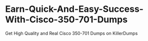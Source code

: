 # Earn-Quick-And-Easy-Success-With-Cisco-350-701-Dumps
Get High Quality and Real Cisco 350-701 Dumps on KillerDumps
